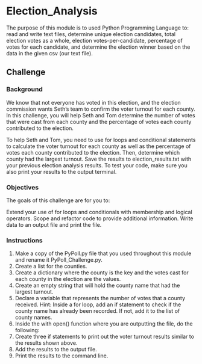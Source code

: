 # Election_Analysis
The purpose of this module is to used Python Programming Language to: read and write text files, determine unique election candidates, total election votes as a whole, election votes-per-candidate, percentage of votes for each candidate, and determine the election winner based on the data in the given csv (our text file).

## Challenge
### Background
We know that not everyone has voted in this election, and the election commission wants Seth’s team to confirm the voter turnout for each county. In this challenge, you will help Seth and Tom determine the number of votes that were cast from each county and the percentage of votes each county contributed to the election.

To help Seth and Tom, you need to use for loops and conditional statements to calculate the voter turnout for each county as well as the percentage of votes each county contributed to the election. Then, determine which county had the largest turnout. Save the results to  election_results.txt with your previous election analysis results. To test your code, make sure you also print your results to the output terminal.

### Objectives
The goals of this challenge are for you to:

Extend your use of for loops and conditionals with membership and logical operators.
Scope and refactor code to provide additional information.
Write data to an output file and print the file.

### Instructions
1) Make a copy of the PyPoll.py file that you used throughout this module and rename it PyPoll_Challenge.py.
2) Create a list for the counties.
3) Create a dictionary where the county is the key and the votes cast for each county in the election are the values.
4) Create an empty string that will hold the county name that had the largest turnout.
5) Declare a variable that represents the number of votes that a county received. Hint: Inside a for loop, add an if statement        to check if the county name has already been recorded. If not, add it to the list of county names.
6) Inside the with open() function where you are outputting the file, do the following:
7) Create three if statements to print out the voter turnout results similar to the results shown above.
8) Add the results to the output file.
9) Print the results to the command line.
